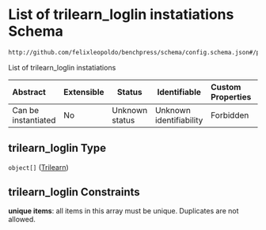 # List of trilearn_loglin instatiations Schema

```txt
http://github.com/felixleopoldo/benchpress/schema/config.schema.json#/properties/structure_learning_algorithms/properties/trilearn_loglin
```

List of trilearn_loglin instatiations


| Abstract            | Extensible | Status         | Identifiable            | Custom Properties | Additional Properties | Access Restrictions | Defined In                                                                  |
| :------------------ | ---------- | -------------- | ----------------------- | :---------------- | --------------------- | ------------------- | --------------------------------------------------------------------------- |
| Can be instantiated | No         | Unknown status | Unknown identifiability | Forbidden         | Allowed               | none                | [config.schema.json\*](../../out/config.schema.json "open original schema") |

## trilearn_loglin Type

`object[]` ([Trilearn](config-definitions-trilearn.md))

## trilearn_loglin Constraints

**unique items**: all items in this array must be unique. Duplicates are not allowed.
